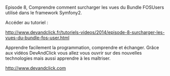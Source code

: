 Episode 8, Comprendre comment surcharger les vues du Bundle FOSUsers utilisé dans le framework Symfony2.

Accéder au tutoriel :

http://www.devandclick.fr/tutoriels-videos/2014/episode-8-surcharger-les-vues-du-bundle-fos-user.html



Apprendre facilement la programmation, comprendre et échanger.
Grâce aux vidéos DevAndClick vous allez vous ouvrir sur des nouvelles technologies mais aussi apprendre à les maîtriser.

http://www.devandclick.com